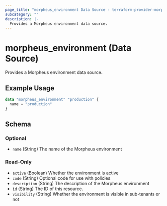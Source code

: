```yaml
---
page_title: "morpheus_environment Data Source - terraform-provider-morpheus"
subcategory: ""
description: |-
  Provides a Morpheus environment data source.
---
```


# morpheus_environment (Data Source)

Provides a Morpheus environment data source.

## Example Usage

```terraform
data "morpheus_environment" "production" {
  name = "production"
}
```

<!-- schema generated by tfplugindocs -->
## Schema

### Optional

- `name` (String) The name of the Morpheus environment

### Read-Only

- `active` (Boolean) Whether the environment is active
- `code` (String) Optional code for use with policies
- `description` (String) The description of the Morpheus environment
- `id` (String) The ID of this resource.
- `visibility` (String) Whether the environment is visible in sub-tenants or not